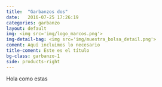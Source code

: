 ```yaml
---
title:  "Garbanzos dos"
date:   2016-07-25 17:26:19
categories: garbanzo
layout: default
img: <img src='img/logo_marcos.png'>
img-detail-bag: <img src='img/muestra_bolsa_detail.png'>
coment: Aquí incluimos lo necesario
title-coment: Este es el título
bg-class: garbanzo-1 
side: products-right
---
```


Hola como estas